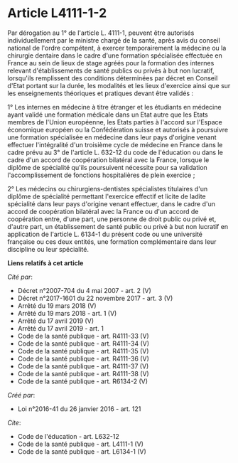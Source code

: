 # Article L4111-1-2

Par dérogation au 1° de l'article L. 4111-1, peuvent être autorisés individuellement par le ministre chargé de la santé,
après avis du conseil national de l'ordre compétent, à exercer temporairement la médecine ou la chirurgie dentaire dans le
cadre d'une formation spécialisée effectuée en France au sein de lieux de stage agréés pour la formation des internes
relevant d'établissements de santé publics ou privés à but non lucratif, lorsqu'ils remplissent des conditions déterminées
par décret en Conseil d'Etat portant sur la durée, les modalités et les lieux d'exercice ainsi que sur les enseignements
théoriques et pratiques devant être validés : 

1° Les internes en médecine à titre étranger et les étudiants en médecine ayant validé une formation médicale dans un Etat
autre que les Etats membres de l'Union européenne, les Etats parties à l'accord sur l'Espace économique européen ou la
Confédération suisse et autorisés à poursuivre une formation spécialisée en médecine dans leur pays d'origine venant
effectuer l'intégralité d'un troisième cycle de médecine en France dans le cadre prévu au 3° de l'article L. 632-12 du code
de l'éducation ou dans le cadre d'un accord de coopération bilatéral avec la France, lorsque le diplôme de spécialité qu'ils
poursuivent nécessite pour sa validation l'accomplissement de fonctions hospitalières de plein exercice ; 

2° Les médecins ou chirurgiens-dentistes spécialistes titulaires d'un diplôme de spécialité permettant l'exercice effectif et
licite de ladite spécialité dans leur pays d'origine venant effectuer, dans le cadre d'un accord de coopération bilatéral
avec la France ou d'un accord de coopération entre, d'une part, une personne de droit public ou privé et, d'autre part, un
établissement de santé public ou privé à but non lucratif en application de l'article L. 6134-1 du présent code ou une
université française ou ces deux entités, une formation complémentaire dans leur discipline ou leur spécialité.

**Liens relatifs à cet article**

_Cité par_:

  - Décret n°2007-704 du 4 mai 2007 - art. 2 (V)
  - Décret n°2017-1601 du 22 novembre 2017 - art. 3 (V)
  - Arrêté du 19 mars 2018 (V)
  - Arrêté du 19 mars 2018 - art. 1 (V)
  - Arrêté du 17 avril 2019 (V)
  - Arrêté du 17 avril 2019 - art. 1
  - Code de la santé publique - art. R4111-33 (V)
  - Code de la santé publique - art. R4111-34 (V)
  - Code de la santé publique - art. R4111-35 (V)
  - Code de la santé publique - art. R4111-36 (V)
  - Code de la santé publique - art. R4111-37 (V)
  - Code de la santé publique - art. R4111-38 (V)
  - Code de la santé publique - art. R6134-2 (V)

_Créé par_:

  - Loi n°2016-41 du 26 janvier 2016 - art. 121

_Cite_:

  - Code de l'éducation - art. L632-12
  - Code de la santé publique - art. L4111-1 (V)
  - Code de la santé publique - art. L6134-1 (V)
